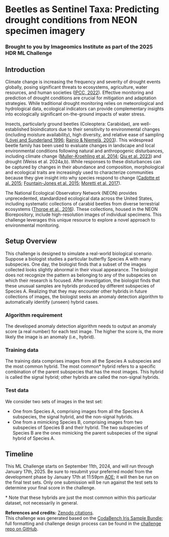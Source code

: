 # Beetles as Sentinel Taxa: Predicting drought conditions from NEON specimen imagery
### Brought to you by Imageomics Institute as part of the 2025 HDR ML Challenge


## Introduction 

Climate change is increasing the frequency and severity of drought events globally, posing significant threats to ecosystems, agriculture, water resources, and human societies ([IPCC, 2022](https://www.ipcc.ch/report/ar6/wg2/)). Effective monitoring and prediction of drought conditions are crucial for mitigation and adaptation strategies. While traditional drought monitoring relies on meteorological and hydrological data, ecological indicators can provide complementary insights into ecologically significant on-the-ground impacts of water stress.

Insects, particularly ground beetles (Coleoptera: Carabidae), are well-established bioindicators due to their sensitivity to environmental changes (including moisture availability), high diversity, and relative ease of sampling ([Lövei and Sunderland 1996](https://doi.org/10.1146/annurev.en.41.010196.001311); [Rainio & Niemelä, 2003](https://doi.org/10.1023/A:1022412617568)). This widespread beetle family has been used to evaluate changes in landscape and local environmental conditions following natural and anthropogenic disturbances, including climate change ([Muller-Kroehling et al. 2014](https://www.zobodat.at/pdf/Angewandte-Carabidologie_10_0097-0100.pdf); [Qiu et al. 2023](https://doi.org/10.1111/geb.13670)) and drought (Weiss et al. 2024a,b). While responses to these disturbances can be captured by changes in their abundance and composition, morphological and ecological traits are increasingly used to characterize communities because they give insight into why species respond to change ([Cadotte et al. 2015](https://doi.org/10.1016/j.tree.2015.07.001); [Fountain-Jones et al. 2015](https://doi.org/10.1111/een.12158); [Moretti et al. 2017](https://doi.org/10.1111/1365-2435.12776)).

The National Ecological Observatory Network (NEON) provides unprecedented, standardized ecological data across the United States, including systematic collections of carabid beetles from diverse terrestrial ecosystems ([Thorpe et al., 2016]( https://doi.org/10.1002/ecs2.1627)). These collections, housed in the NEON Biorepository, include high-resolution images of individual specimens. This challenge leverages this unique resource to explore a novel approach to environmental monitoring.



## Setup Overview
This challenge is designed to simulate a real-world biological scenario. Suppose a biologist studies a particular butterfly Species A with many subspecies. One day, the biologist finds that a subset of the images collected looks slightly abnormal in their visual appearance. The biologist does not recognize the pattern as belonging to any of the subspecies on which their research is focused. After investigation, the biologist finds that these unusual samples are hybrids produced by different subspecies of Species A. Realizing that they may encounter other hybrids in future collections of images, the biologist seeks an anomaly detection algorithm to automatically identify (unseen) hybrid cases.

### Algorithm requirement
The developed anomaly detection algorithm needs to output an anomaly score (a real number) for each test image. The higher the score is, the more likely the image is an anomaly (i.e., hybrid).

### Training data
The training data comprises images from all the Species A subspecies and the most common hybrid. The most common* hybrid refers to a specific combination of the parent subspecies that has the most images. This hybrid is called the signal hybrid; other hybrids are called the non-signal hybrids.    

### Test data
We consider two sets of images in the test set:
- One from Species A, comprising images from all the Species A subspecies, the signal hybrid, and the non-signal hybrids.
- One from a mimicking Species B, comprising images from two subspecies of Species B and their hybrid. The two subspecies of Species B are the ones mimicking the parent subspecies of the signal hybrid of Species A.

## Timeline

This ML Challenge starts on September 11th, 2024, and will run through January 17th, 2025. Be sure to resubmit your preferred model from the development phase by January 17th at 11:59pm [AOE](https://www.timeanddate.com/time/zones/aoe); it will then be run on the final test sets. Only one submission will be run against the test sets to determine your final score in the challenge.


\*  Note that these hybrids are just the most common within this particular dataset, not necessarily in general.

**References and credits:** [Zenodo citations](https://github.com/Imageomics/HDR-anomaly-challenge/blob/main/butterfly_anomaly.bib).<br />
This challenge was generated based on the [CodaBench Iris Sample Bundle](https://github.com/codalab/competition-examples/tree/master/codabench/iris/bundle); full formatting and challenge design process can be found in the [challenge repo on GitHub](https://github.com/Imageomics/HDR-anomaly-challenge).
